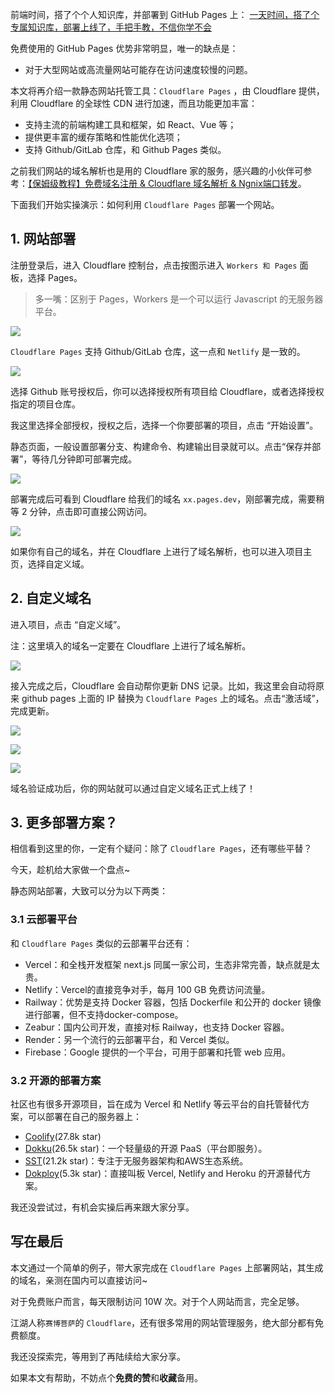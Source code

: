 ﻿前端时间，搭了个个人知识库，并部署到 GitHub Pages 上：
[一天时间，搭了个专属知识库，部署上线了，手把手教，不信你学不会](https://blog.csdn.net/u010522887/article/details/140919939)

免费使用的 GitHub Pages 优势非常明显，唯一的缺点是：
- 对于大型网站或高流量网站可能存在访问速度较慢的问题。

本文将再介绍一款静态网站托管工具：`Cloudflare Pages` ，由 Cloudflare 提供，利用 Cloudflare 的全球性 CDN 进行加速，而且功能更加丰富：
- 支持主流的前端构建工具和框架，如 React、Vue 等；
- 提供更丰富的缓存策略和性能优化选项；
- 支持 Github/GitLab 仓库，和 Github Pages 类似。

之前我们网站的域名解析也是用的 Cloudflare 家的服务，感兴趣的小伙伴可参考：[【保姆级教程】免费域名注册 & Cloudflare 域名解析 & Ngnix端口转发](https://blog.csdn.net/u010522887/article/details/140786338)。

下面我们开始实操演示：如何利用 `Cloudflare Pages` 部署一个网站。

## 1. 网站部署

注册登录后，进入 Cloudflare 控制台，点击按图示进入 `Workers 和 Pages` 面板，选择 Pages。
> 多一嘴：区别于 Pages，Workers 是一个可以运行 Javascript 的无服务器平台。

![](https://img-blog.csdnimg.cn/img_convert/043babd39946be91f01b6c0f377b752c.png)


`Cloudflare Pages` 支持 Github/GitLab 仓库，这一点和 `Netlify` 是一致的。

![](https://img-blog.csdnimg.cn/img_convert/083adc814591cfeb6b9f751c62fbdd9f.png)


选择 Github 账号授权后，你可以选择授权所有项目给 Cloudflare，或者选择授权指定的项目仓库。

我这里选择全部授权，授权之后，选择一个你要部署的项目，点击 “开始设置”。

静态页面，一般设置部署分支、构建命令、构建输出目录就可以。点击“保存并部署”，等待几分钟即可部署完成。

![](https://img-blog.csdnimg.cn/img_convert/31ebe883bc22faebdcefd7959ee7d356.png)


部署完成后可看到 Cloudflare 给我们的域名 `xx.pages.dev`，刚部署完成，需要稍等 2 分钟，点击即可直接公网访问。

![](https://img-blog.csdnimg.cn/img_convert/4a4413a2361efba151837ea1ae8b52cd.png)


如果你有自己的域名，并在 Cloudflare 上进行了域名解析，也可以进入项目主页，选择自定义域。

## 2. 自定义域名
进入项目，点击 “自定义域”。

注：这里填入的域名一定要在 Cloudflare 上进行了域名解析。

![](https://img-blog.csdnimg.cn/img_convert/34ddd9fcdbc7ebd46e80da4b09944e38.png)

接入完成之后，Cloudflare 会自动帮你更新 DNS 记录。比如，我这里会自动将原来 github pages 上面的 IP 替换为 `Cloudflare Pages` 上的域名。点击“激活域”，完成更新。

![](https://img-blog.csdnimg.cn/img_convert/fd4448336c6b59910e1ba65fc5e32212.png)


![](https://img-blog.csdnimg.cn/img_convert/f3cc0d2690023c4d2a5b29dbe4a78105.png)

![](https://img-blog.csdnimg.cn/img_convert/b4a9a09b6609344287e9348614233427.png)

域名验证成功后，你的网站就可以通过自定义域名正式上线了！

## 3. 更多部署方案？

相信看到这里的你，一定有个疑问：除了 `Cloudflare Pages`，还有哪些平替？

今天，趁机给大家做一个盘点~

静态网站部署，大致可以分为以下两类：

### 3.1 云部署平台
和 `Cloudflare Pages` 类似的云部署平台还有：

- Vercel：和全栈开发框架 next.js 同属一家公司，生态非常完善，缺点就是太贵。
- Netlify：Vercel的直接竞争对手，每月 100 GB 免费访问流量。
- Railway：优势是支持 Docker 容器，包括 Dockerfile 和公开的 docker 镜像进行部署，但不支持docker-compose。
- Zeabur：国内公司开发，直接对标 Railway，也支持 Docker 容器。
- Render：另一个流行的云部署平台，和 Vercel 类似。
- Firebase：Google 提供的一个平台，可用于部署和托管 web 应用。

### 3.2 开源的部署方案
社区也有很多开源项目，旨在成为 Vercel 和 Netlify 等云平台的自托管替代方案，可以部署在自己的服务器上：

- [Coolify](https://github.com/coollabsio/coolify)(27.8k star)
- [Dokku](https://github.com/dokku/dokku)(26.5k star)：一个轻量级的开源 PaaS（平台即服务）。
- [SST](https://github.com/sst/sst)(21.2k star)：专注于无服务器架构和AWS生态系统。
- [Dokploy](https://github.com/Dokploy/dokploy)(5.3k star)：直接叫板 Vercel, Netlify and Heroku 的开源替代方案。

我还没尝试过，有机会实操后再来跟大家分享。


## 写在最后
本文通过一个简单的例子，带大家完成在 `Cloudflare Pages` 上部署网站，其生成的域名，亲测在国内可以直接访问~

对于免费账户而言，每天限制访问 10W 次。对于个人网站而言，完全足够。

江湖人称`赛博菩萨`的 `Cloudflare`，还有很多常用的网站管理服务，绝大部分都有免费额度。

我还没探索完，等用到了再陆续给大家分享。

如果本文有帮助，不妨点个**免费的赞**和**收藏**备用。



